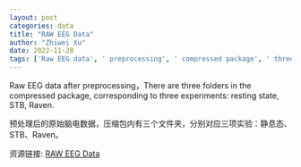 ```yaml
---
layout: post
categories: data
title: "RAW EEG Data"
author: "Zhiwei Xu"
date: 2022-11-28
tags: ['Raw EEG data', ' preprocessing', ' compressed package', ' three folders', ' three experiments', ' resting state', ' STB', ' Raven']
---
```


Raw EEG data after preprocessing，There are three folders in the compressed package, corresponding to three experiments: resting state, STB, Raven.

预处理后的原始脑电数据，压缩包内有三个文件夹，分别对应三项实验：静息态、STB、Raven。

资源链接: [RAW EEG Data](https://doi.org/10.57760/sciencedb.06664)
